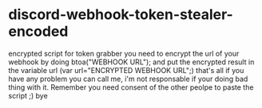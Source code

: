 # discord-webhook-token-stealer-encoded
encrypted script for token grabber
you need to encrypt the url of your webhook by doing btoa("WEBHOOK URL");
and put the encrypted result in the variable url (var url="ENCRYPTED WEBHOOK URL";)
that's all if you have any problem you can call me, i'm not responsable if your doing bad thing with it.
Remember you need consent of the other peolpe to paste the script ;)
bye
